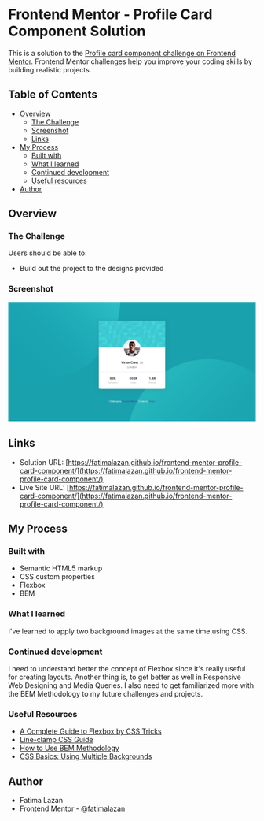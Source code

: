 # Frontend Mentor - Profile Card Component Solution

This is a solution to the [Profile card component challenge on Frontend Mentor](https://www.frontendmentor.io/challenges/profile-card-component-cfArpWshJ). Frontend Mentor challenges help you improve your coding skills by building realistic projects.

## Table of Contents

- [Overview](#overview)
  - [The Challenge](#the-challenge)
  - [Screenshot](#screenshot)
  - [Links](#links)
- [My Process](#my-process)
  - [Built with](#built-with)
  - [What I learned](#what-i-learned)
  - [Continued development](#continued-development)
  - [Useful resources](#useful-resources)
- [Author](#author)

## Overview

### The Challenge

Users should be able to:

- Build out the project to the designs provided

### Screenshot

![image](images/screenshot.JPG)

## Links

- Solution URL: [https://fatimalazan.github.io/frontend-mentor-profile-card-component/](https://fatimalazan.github.io/frontend-mentor-profile-card-component/)
- Live Site URL: [https://fatimalazan.github.io/frontend-mentor-profile-card-component/](https://fatimalazan.github.io/frontend-mentor-profile-card-component/)

## My Process

### Built with

- Semantic HTML5 markup
- CSS custom properties
- Flexbox
- BEM

### What I learned

I've learned to apply two background images at the same time using CSS.

### Continued development

I need to understand better the concept of Flexbox since it's really useful for creating layouts. Another thing is, to get better as well in Responsive Web Designing and Media Queries. I also need to get familiarized more with the BEM Methodology to my future challenges and projects.

### Useful Resources

- [A Complete Guide to Flexbox by CSS Tricks](https://css-tricks.com/snippets/css/a-guide-to-flexbox/)
- [Line-clamp CSS Guide](https://mgearon.com/css/line-clamp-css-guide/)
- [How to Use BEM Methodology](https://www.toptal.com/css/introduction-to-bem-methodology)
- [CSS Basics: Using Multiple Backgrounds](https://css-tricks.com/css-basics-using-multiple-backgrounds/)

## Author

- Fatima Lazan
- Frontend Mentor - [@fatimalazan](https://www.frontendmentor.io/profile/fatimalazan)
